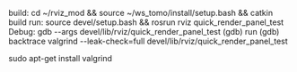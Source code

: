 build: cd ~/rviz_mod && source ~/ws_tomo/install/setup.bash && catkin build
run: source devel/setup.bash && rosrun rviz quick_render_panel_test
Debug:
gdb --args devel/lib/rviz/quick_render_panel_test
(gdb) run
(gdb) backtrace
valgrind --leak-check=full devel/lib/rviz/quick_render_panel_test

sudo apt-get install valgrind
